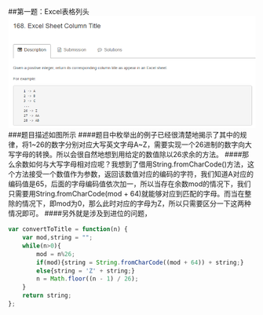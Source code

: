 ##第一题：Excel表格列头
![第一题](assets/algo1.png)
###题目描述如图所示
####题目中枚举出的例子已经很清楚地揭示了其中的规律，将1~26的数字分别对应大写英文字母A~Z，需要实现一个26进制的数字向大写字母的转换。所以会很自然地想到用给定的数值除以26求余的方法。
####那么余数如何与大写字母相对应呢？我想到了借用String.fromCharCode()方法，这个方法接受一个数值作为参数，返回该数值对应的编码的字符，我们知道A对应的编码值是65，后面的字母编码值依次加一，所以当存在余数mod的情况下，我们只需要用String.fromCharCode(mod + 64)就能够对应到匹配的字母。而当在整除的情况下，即mod为0，那么此时对应的字母为Z，所以只需要区分一下这两种情况即可。
####另外就是涉及到进位的问题，
```JavaScript
var convertToTitle = function(n) {
    var mod,string = "";
    while(n>0){
        mod = n%26;
        if(mod){string = String.fromCharCode((mod + 64)) + string;}
        else{string = 'Z' + string;}
        n = Math.floor((n - 1) / 26);
    }
    return string;
};
```